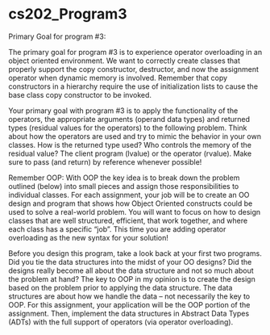 # cs202_Program3

Primary Goal for program #3:

The primary goal for program #3 is to experience operator overloading in an object oriented environment. We want to correctly create classes that properly support the copy constructor, destructor, and now the assignment operator when dynamic memory is involved. Remember that copy constructors in a hierarchy require the use of initialization lists to cause the base class copy constructor to be invoked.

Your primary goal with program #3 is to apply the functionality of the operators, the appropriate arguments (operand data types) and returned types (residual values for the operators) to the following problem. Think about how the operators are used and try to mimic the behavior in your own classes. How is the returned type used? Who controls the memory of the residual value? The client program (lvalue) or the operator (rvalue). Make sure to pass (and return) by reference whenever possible!

Remember OOP:
With OOP the key idea is to break down the problem outlined (below) into small pieces and assign those responsibilities to individual classes. For each assignment, your job will be to create an OO design and program that shows how Object Oriented constructs could be used to solve a real-world problem. You will want to focus on how to design classes that are well structured, efficient, that work together, and where each class has a specific “job”. This time you are adding operator overloading as the new syntax for your solution!

Before you design this program, take a look back at your first two programs. Did you tie the data structures into the midst of your OO designs? Did the designs really become all about the data structure and not so much about the problem at hand? The key to OOP in my opinion is to create the design based on the problem prior to applying the data structure. The data structures are about how we handle the data – not necessarily the key to OOP. For this assignment, your application will be the OOP portion of the assignment. Then, implement the data structures in Abstract Data Types (ADTs) with the full support of operators (via operator overloading).

